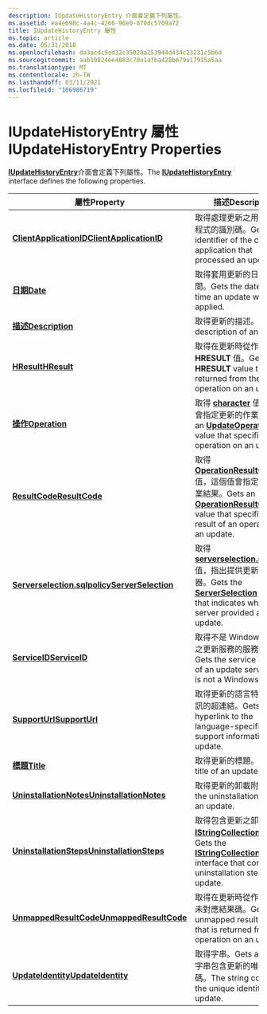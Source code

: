 ```yaml
---
description: IUpdateHistoryEntry 介面會定義下列屬性。
ms.assetid: ea4e698c-4a4c-4266-96e0-870dc5709a72
title: IUpdateHistoryEntry 屬性
ms.topic: article
ms.date: 05/31/2018
ms.openlocfilehash: da3acdc9ed32c35028a253944d434c23231c5b6d
ms.sourcegitcommit: aab10824ee4883c70e1afba428b679a17915a5aa
ms.translationtype: MT
ms.contentlocale: zh-TW
ms.lasthandoff: 03/11/2021
ms.locfileid: "106986719"
---
```

# <a name="iupdatehistoryentry-properties"></a><span data-ttu-id="ad69a-103">IUpdateHistoryEntry 屬性</span><span class="sxs-lookup"><span data-stu-id="ad69a-103">IUpdateHistoryEntry Properties</span></span>

<span data-ttu-id="ad69a-104">[**IUpdateHistoryEntry**](/windows/desktop/api/Wuapi/nn-wuapi-iupdatehistoryentry)介面會定義下列屬性。</span><span class="sxs-lookup"><span data-stu-id="ad69a-104">The [**IUpdateHistoryEntry**](/windows/desktop/api/Wuapi/nn-wuapi-iupdatehistoryentry) interface defines the following properties.</span></span>



| <span data-ttu-id="ad69a-105">屬性</span><span class="sxs-lookup"><span data-stu-id="ad69a-105">Property</span></span>                                                               | <span data-ttu-id="ad69a-106">描述</span><span class="sxs-lookup"><span data-stu-id="ad69a-106">Description</span></span>                                                                                                              |
|------------------------------------------------------------------------|--------------------------------------------------------------------------------------------------------------------------|
| [<span data-ttu-id="ad69a-107">**ClientApplicationID**</span><span class="sxs-lookup"><span data-stu-id="ad69a-107">**ClientApplicationID**</span></span>](/windows/desktop/api/Wuapi/nf-wuapi-iupdatehistoryentry-get_clientapplicationid) | <span data-ttu-id="ad69a-108">取得處理更新之用戶端應用程式的識別碼。</span><span class="sxs-lookup"><span data-stu-id="ad69a-108">Gets the identifier of the client application that processed an update.</span></span>                                                  |
| [<span data-ttu-id="ad69a-109">**日期**</span><span class="sxs-lookup"><span data-stu-id="ad69a-109">**Date**</span></span>](/windows/desktop/api/Wuapi/nf-wuapi-iupdatehistoryentry-get_date)                               | <span data-ttu-id="ad69a-110">取得套用更新的日期和時間。</span><span class="sxs-lookup"><span data-stu-id="ad69a-110">Gets the date and the time an update was applied.</span></span>                                                                        |
| [<span data-ttu-id="ad69a-111">**描述**</span><span class="sxs-lookup"><span data-stu-id="ad69a-111">**Description**</span></span>](/windows/desktop/api/Wuapi/nf-wuapi-iupdatehistoryentry-get_description)                 | <span data-ttu-id="ad69a-112">取得更新的描述。</span><span class="sxs-lookup"><span data-stu-id="ad69a-112">Gets the description of an update.</span></span>                                                                                       |
| [<span data-ttu-id="ad69a-113">**HResult**</span><span class="sxs-lookup"><span data-stu-id="ad69a-113">**HResult**</span></span>](/windows/desktop/api/Wuapi/nf-wuapi-iupdatehistoryentry-get_hresult)                         | <span data-ttu-id="ad69a-114">取得在更新時從作業傳回的 **HRESULT** 值。</span><span class="sxs-lookup"><span data-stu-id="ad69a-114">Gets the **HRESULT** value that is returned from the operation on an update.</span></span>                                             |
| [<span data-ttu-id="ad69a-115">**操作**</span><span class="sxs-lookup"><span data-stu-id="ad69a-115">**Operation**</span></span>](/windows/desktop/api/Wuapi/nf-wuapi-iupdatehistoryentry-get_operation)                     | <span data-ttu-id="ad69a-116">取得 [**character**](/windows/win32/api/wuapi/ne-wuapi-updateoperation) 值，這個值會指定更新的作業。</span><span class="sxs-lookup"><span data-stu-id="ad69a-116">Gets an [**UpdateOperation**](/windows/win32/api/wuapi/ne-wuapi-updateoperation) value that specifies the operation on an update.</span></span>                      |
| [<span data-ttu-id="ad69a-117">**ResultCode**</span><span class="sxs-lookup"><span data-stu-id="ad69a-117">**ResultCode**</span></span>](/windows/desktop/api/Wuapi/nf-wuapi-iupdatehistoryentry-get_resultcode)                   | <span data-ttu-id="ad69a-118">取得 [**OperationResultCode**](/windows/win32/api/wuapi/ne-wuapi-operationresultcode) 值，這個值會指定更新的作業結果。</span><span class="sxs-lookup"><span data-stu-id="ad69a-118">Gets an [**OperationResultCode**](/windows/win32/api/wuapi/ne-wuapi-operationresultcode) value that specifies the result of an operation on an update.</span></span> |
| [<span data-ttu-id="ad69a-119">**Serverselection.sqlpolicy**</span><span class="sxs-lookup"><span data-stu-id="ad69a-119">**ServerSelection**</span></span>](/windows/desktop/api/Wuapi/nf-wuapi-iupdatehistoryentry-get_serverselection)         | <span data-ttu-id="ad69a-120">取得 [**serverselection.sqlpolicy**](/openspecs/windows_protocols/ms-uamg/07e2bfa4-6795-4189-b007-cc50b476181a) 值，指出提供更新的伺服器。</span><span class="sxs-lookup"><span data-stu-id="ad69a-120">Gets the [**ServerSelection**](/openspecs/windows_protocols/ms-uamg/07e2bfa4-6795-4189-b007-cc50b476181a) value that indicates which server provided an update.</span></span>                |
| [<span data-ttu-id="ad69a-121">**ServiceID**</span><span class="sxs-lookup"><span data-stu-id="ad69a-121">**ServiceID**</span></span>](/windows/desktop/api/Wuapi/nf-wuapi-iupdatehistoryentry-get_serviceid)                     | <span data-ttu-id="ad69a-122">取得不是 Windows update 之更新服務的服務識別碼。</span><span class="sxs-lookup"><span data-stu-id="ad69a-122">Gets the service identifier of an update service that is not a Windows update.</span></span>                                           |
| [<span data-ttu-id="ad69a-123">**SupportUrl**</span><span class="sxs-lookup"><span data-stu-id="ad69a-123">**SupportUrl**</span></span>](/windows/desktop/api/Wuapi/nf-wuapi-iupdatehistoryentry-get_supporturl)                   | <span data-ttu-id="ad69a-124">取得更新的語言特定支援資訊的超連結。</span><span class="sxs-lookup"><span data-stu-id="ad69a-124">Gets a hyperlink to the language-specific support information for an update.</span></span>                                             |
| [<span data-ttu-id="ad69a-125">**標題**</span><span class="sxs-lookup"><span data-stu-id="ad69a-125">**Title**</span></span>](/windows/desktop/api/Wuapi/nf-wuapi-iupdatehistoryentry-get_title)                             | <span data-ttu-id="ad69a-126">取得更新的標題。</span><span class="sxs-lookup"><span data-stu-id="ad69a-126">Gets the title of an update.</span></span>                                                                                             |
| [<span data-ttu-id="ad69a-127">**UninstallationNotes**</span><span class="sxs-lookup"><span data-stu-id="ad69a-127">**UninstallationNotes**</span></span>](/windows/win32/api/wuapi/nf-wuapi-iupdatehistoryentry-get_uninstallationnotes) | <span data-ttu-id="ad69a-128">取得更新的卸載附注。</span><span class="sxs-lookup"><span data-stu-id="ad69a-128">Gets the uninstallation notes of an update.</span></span>                                                                              |
| [<span data-ttu-id="ad69a-129">**UninstallationSteps**</span><span class="sxs-lookup"><span data-stu-id="ad69a-129">**UninstallationSteps**</span></span>](/windows/desktop/api/Wuapi/nf-wuapi-iupdatehistoryentry-get_uninstallationsteps) | <span data-ttu-id="ad69a-130">取得包含更新之卸載步驟的 [**IStringCollection**](/windows/desktop/api/Wuapi/nn-wuapi-istringcollection) 介面。</span><span class="sxs-lookup"><span data-stu-id="ad69a-130">Gets the [**IStringCollection**](/windows/desktop/api/Wuapi/nn-wuapi-istringcollection) interface that contains the uninstallation steps for an update.</span></span>  |
| [<span data-ttu-id="ad69a-131">**UnmappedResultCode**</span><span class="sxs-lookup"><span data-stu-id="ad69a-131">**UnmappedResultCode**</span></span>](/windows/desktop/api/Wuapi/nf-wuapi-iupdatehistoryentry-get_unmappedresultcode)   | <span data-ttu-id="ad69a-132">取得在更新時從作業傳回的未對應結果碼。</span><span class="sxs-lookup"><span data-stu-id="ad69a-132">Gets the unmapped result code that is returned from an operation on an update.</span></span>                                           |
| [<span data-ttu-id="ad69a-133">**UpdateIdentity**</span><span class="sxs-lookup"><span data-stu-id="ad69a-133">**UpdateIdentity**</span></span>](/windows/desktop/api/Wuapi/nf-wuapi-iupdatehistoryentry-get_updateidentity)           | <span data-ttu-id="ad69a-134">取得字串。</span><span class="sxs-lookup"><span data-stu-id="ad69a-134">Gets a string.</span></span> <span data-ttu-id="ad69a-135">字串包含更新的唯一識別碼。</span><span class="sxs-lookup"><span data-stu-id="ad69a-135">The string contains the unique identifier of an update.</span></span>                                                   |



 

 

 
